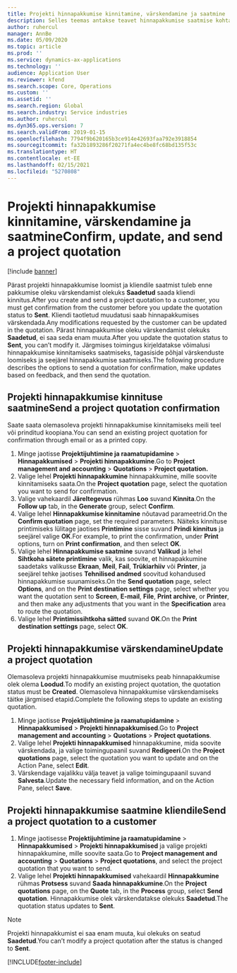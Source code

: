 ```yaml
---
title: Projekti hinnapakkumise kinnitamine, värskendamine ja saatmine
description: Selles teemas antakse teavet hinnapakkumise saatmise kohta kliendile kinnitamiseks, tagasiside põhjal muutmiseks ja seejärel hinnapakkumise tagasisaatmiseks.
author: ruhercul
manager: AnnBe
ms.date: 05/09/2020
ms.topic: article
ms.prod: ''
ms.service: dynamics-ax-applications
ms.technology: ''
audience: Application User
ms.reviewer: kfend
ms.search.scope: Core, Operations
ms.custom: ''
ms.assetid: ''
ms.search.region: Global
ms.search.industry: Service industries
ms.author: ruhercul
ms.dyn365.ops.version: 7
ms.search.validFrom: 2019-01-15
ms.openlocfilehash: 7794f9b620165b3ce914e42693faa792e3918854
ms.sourcegitcommit: fa32b1893286f20271fa4ec4be8fc68bd135f53c
ms.translationtype: HT
ms.contentlocale: et-EE
ms.lasthandoff: 02/15/2021
ms.locfileid: "5270808"
---
```

# <a name="confirm-update-and-send-a-project-quotation"></a><span data-ttu-id="50709-103">Projekti hinnapakkumise kinnitamine, värskendamine ja saatmine</span><span class="sxs-lookup"><span data-stu-id="50709-103">Confirm, update, and send a project quotation</span></span>

[!include [banner](../includes/banner.md)]

<span data-ttu-id="50709-104">Pärast projekti hinnapakkumise loomist ja kliendile saatmist tuleb enne pakkumise oleku värskendamist olekuks **Saadetud** saada kliendi kinnitus.</span><span class="sxs-lookup"><span data-stu-id="50709-104">After you create and send a project quotation to a customer, you must get confirmation from the customer before you update the quotation status to **Sent**.</span></span> <span data-ttu-id="50709-105">Kliendi taotletud muudatusi saab hinnapakkumises värskendada.</span><span class="sxs-lookup"><span data-stu-id="50709-105">Any modifications requested by the customer can be updated in the quotation.</span></span> <span data-ttu-id="50709-106">Pärast hinnapakkumise oleku värskendamist olekuks **Saadetud**, ei saa seda enam muuta.</span><span class="sxs-lookup"><span data-stu-id="50709-106">After you update the quotation status to **Sent**, you can’t modify it.</span></span> <span data-ttu-id="50709-107">Järgmises toimingus kirjeldatakse võimalusi hinnapakkumise kinnitamiseks saatmiseks, tagasiside põhjal värskenduste loomiseks ja seejärel hinnapakkumise saatmiseks.</span><span class="sxs-lookup"><span data-stu-id="50709-107">The following procedure describes the options to send a quotation for confirmation, make updates based on feedback, and then send the quotation.</span></span>

## <a name="send-a-project-quotation-confirmation"></a><span data-ttu-id="50709-108">Projekti hinnapakkumise kinnituse saatmine</span><span class="sxs-lookup"><span data-stu-id="50709-108">Send a project quotation confirmation</span></span>  

<span data-ttu-id="50709-109">Saate saata olemasoleva projekti hinnapakkumise kinnitamiseks meili teel või prinditud koopiana.</span><span class="sxs-lookup"><span data-stu-id="50709-109">You can send an existing project quotation for confirmation through email or as a printed copy.</span></span> 

1. <span data-ttu-id="50709-110">Minge jaotisse **Projektijuhtimine ja raamatupidamine** > **Hinnapakkumised** > **Projekti hinnapakkumine**.</span><span class="sxs-lookup"><span data-stu-id="50709-110">Go to **Project management and accounting** > **Quotations** > **Project quotation.**</span></span> 
2. <span data-ttu-id="50709-111">Valige lehel **Projekti hinnapakkumine** hinnapakkumine, mille soovite kinnitamiseks saata.</span><span class="sxs-lookup"><span data-stu-id="50709-111">On the **Project quotation** page, select the quotation you want to send for confirmation.</span></span> 
3. <span data-ttu-id="50709-112">Valige vahekaardil **Järeltegevus** rühmas **Loo** suvand **Kinnita**.</span><span class="sxs-lookup"><span data-stu-id="50709-112">On the **Follow up** tab, in the **Generate** group, select **Confirm**.</span></span> 
4. <span data-ttu-id="50709-113">Valige lehel **Hinnapakkumise kinnitamine** nõutavad parameetrid.</span><span class="sxs-lookup"><span data-stu-id="50709-113">On the **Confirm quotation** page, set the required parameters.</span></span> <span data-ttu-id="50709-114">Näiteks kinnituse printimiseks lülitage jaotises **Printimine** sisse suvand **Prindi kinnitus** ja seejärel valige **OK**.</span><span class="sxs-lookup"><span data-stu-id="50709-114">For example, to print the confirmation, under **Print** options, turn on **Print confirmation**, and then select **OK**.</span></span>
5. <span data-ttu-id="50709-115">Valige lehel **Hinnapakkumise saatmine** suvand **Valikud** ja lehel **Sihtkoha sätete printimine** valik, kas soovite, et hinnapakkumine saadetaks valikusse **Ekraan**, **Meil**, **Fail**, **Trükiarhiiv** või **Printer**, ja seejärel tehke jaotises **Tehnilised andmed** soovitud kohandused hinnapakkumise suunamiseks.</span><span class="sxs-lookup"><span data-stu-id="50709-115">On the **Send quotation** page, select **Options**, and on the **Print destination settings** page, select whether you want the quotation sent to **Screen**, **E-mail**, **File**, **Print archive**, or **Printer**, and then make any adjustments that you want in the **Specification** area to route the quotation.</span></span>
6. <span data-ttu-id="50709-116">Valige lehel **Printimissihtkoha sätted** suvand **OK**.</span><span class="sxs-lookup"><span data-stu-id="50709-116">On the **Print destination settings** page, select **OK**.</span></span>  

## <a name="update-a-project-quotation"></a><span data-ttu-id="50709-117">Projekti hinnapakkumise värskendamine</span><span class="sxs-lookup"><span data-stu-id="50709-117">Update a project quotation</span></span>

<span data-ttu-id="50709-118">Olemasoleva projekti hinnapakkumise muutmiseks peab hinnapakkumise olek olema **Loodud**.</span><span class="sxs-lookup"><span data-stu-id="50709-118">To modify an existing project quotation, the quotation status must be **Created**.</span></span> <span data-ttu-id="50709-119">Olemasoleva hinnapakkumise värskendamiseks täitke järgmised etapid.</span><span class="sxs-lookup"><span data-stu-id="50709-119">Complete the following steps to update an existing quotation.</span></span> 

1. <span data-ttu-id="50709-120">Minge jaotisse **Projektijuhtimine ja raamatupidamine** > **Hinnapakkumised** > **Projekti hinnapakkumised**.</span><span class="sxs-lookup"><span data-stu-id="50709-120">Go to **Project management and accounting** > **Quotations** > **Project quotations**.</span></span>
2. <span data-ttu-id="50709-121">Valige lehel **Projekti hinnapakkumised** hinnapakkumine, mida soovite värskendada, ja valige toimingupaanil suvand **Redigeeri**.</span><span class="sxs-lookup"><span data-stu-id="50709-121">On the **Project quotations** page, select the quotation you want to update and on the Action Pane, select **Edit**.</span></span>
3. <span data-ttu-id="50709-122">Värskendage vajalikku välja teavet ja valige toimingupaanil suvand **Salvesta**.</span><span class="sxs-lookup"><span data-stu-id="50709-122">Update the necessary field information, and on the Action Pane, select **Save**.</span></span>  

## <a name="send-a-project-quotation-to-a-customer"></a><span data-ttu-id="50709-123">Projekti hinnapakkumise saatmine kliendile</span><span class="sxs-lookup"><span data-stu-id="50709-123">Send a project quotation to a customer</span></span> 

1. <span data-ttu-id="50709-124">Minge jaotisesse **Projektijuhtimine ja raamatupidamine** > **Hinnapakkumised** > **Projekti hinnapakkumised** ja valige projekti hinnapakkumine, mille soovite saata.</span><span class="sxs-lookup"><span data-stu-id="50709-124">Go to **Project management and accounting** > **Quotations** > **Project quotations**, and select the project quotation that you want to send.</span></span>
2. <span data-ttu-id="50709-125">Valige lehel **Projekti hinnapakkumised** vahekaardil **Hinnapakkumine** rühmas **Protsess** suvand **Saada hinnapakkumine**.</span><span class="sxs-lookup"><span data-stu-id="50709-125">On the **Project quotations** page, on the **Quote** tab, in the **Process** group, select **Send quotation**.</span></span> <span data-ttu-id="50709-126">Hinnapakkumise olek värskendatakse olekuks **Saadetud**.</span><span class="sxs-lookup"><span data-stu-id="50709-126">The quotation status updates to **Sent**.</span></span>

> [!NOTE]
> <span data-ttu-id="50709-127">Projekti hinnapakkumist ei saa enam muuta, kui olekuks on seatud **Saadetud**.</span><span class="sxs-lookup"><span data-stu-id="50709-127">You can’t modify a project quotation after the status is changed to **Sent**.</span></span>


[!INCLUDE[footer-include](../includes/footer-banner.md)]